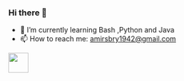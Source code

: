 ### Hi there 👋

- 🌱 I’m currently learning Bash ,Python and Java   
- 📫 How to reach me: amirsbry1942@gmail.com

<img src="https://cdn.jsdelivr.net/gh/devicons/devicon/icons/python/python-original.svg" width="40" height="40"/>
